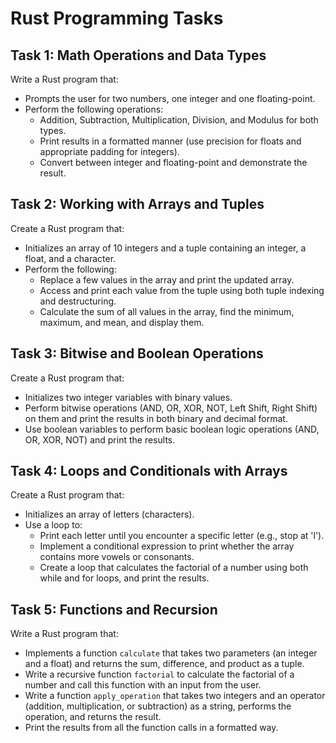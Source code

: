 # Rust Programming Tasks

## Task 1: Math Operations and Data Types
Write a Rust program that:
- Prompts the user for two numbers, one integer and one floating-point.
- Perform the following operations:
  - Addition, Subtraction, Multiplication, Division, and Modulus for both types.
  - Print results in a formatted manner (use precision for floats and appropriate padding for integers).
  - Convert between integer and floating-point and demonstrate the result.

## Task 2: Working with Arrays and Tuples
Create a Rust program that:
- Initializes an array of 10 integers and a tuple containing an integer, a float, and a character.
- Perform the following:
  - Replace a few values in the array and print the updated array.
  - Access and print each value from the tuple using both tuple indexing and destructuring.
  - Calculate the sum of all values in the array, find the minimum, maximum, and mean, and display them.

## Task 3: Bitwise and Boolean Operations
Create a Rust program that:
- Initializes two integer variables with binary values.
- Perform bitwise operations (AND, OR, XOR, NOT, Left Shift, Right Shift) on them and print the results in both binary and decimal format.
- Use boolean variables to perform basic boolean logic operations (AND, OR, XOR, NOT) and print the results.

## Task 4: Loops and Conditionals with Arrays
Create a Rust program that:
- Initializes an array of letters (characters).
- Use a loop to:
  - Print each letter until you encounter a specific letter (e.g., stop at 'l').
  - Implement a conditional expression to print whether the array contains more vowels or consonants.
  - Create a loop that calculates the factorial of a number using both while and for loops, and print the results.

## Task 5: Functions and Recursion
Write a Rust program that:
- Implements a function `calculate` that takes two parameters (an integer and a float) and returns the sum, difference, and product as a tuple.
- Write a recursive function `factorial` to calculate the factorial of a number and call this function with an input from the user.
- Write a function `apply_operation` that takes two integers and an operator (addition, multiplication, or subtraction) as a string, performs the operation, and returns the result.
- Print the results from all the function calls in a formatted way.

